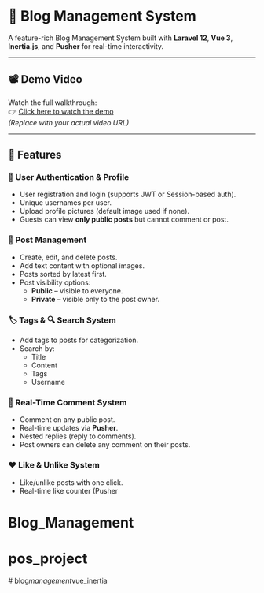 # 📝 Blog Management System

A feature-rich Blog Management System built with **Laravel 12**, **Vue 3**, **Inertia.js**, and **Pusher** for real-time interactivity.

---

## 📽️ Demo Video

Watch the full walkthrough:  
👉 [Click here to watch the demo](https://drive.google.com/file/d/1nLtnZ8P36eOZbpWKt3lMkXQskZMUgt1a/view?usp=sharing)  
*(Replace with your actual video URL)*

---

## 🚀 Features

### 🔐 User Authentication & Profile
- User registration and login (supports JWT or Session-based auth).
- Unique usernames per user.
- Upload profile pictures (default image used if none).
- Guests can view **only public posts** but cannot comment or post.

### 📝 Post Management
- Create, edit, and delete posts.
- Add text content with optional images.
- Posts sorted by latest first.
- Post visibility options:
  - **Public** – visible to everyone.
  - **Private** – visible only to the post owner.

### 🏷️ Tags & 🔍 Search System
- Add tags to posts for categorization.
- Search by:
  - Title
  - Content
  - Tags
  - Username

### 💬 Real-Time Comment System
- Comment on any public post.
- Real-time updates via **Pusher**.
- Nested replies (reply to comments).
- Post owners can delete any comment on their posts.

### ❤️ Like & Unlike System
- Like/unlike posts with one click.
- Real-time like counter (Pusher
# Blog_Management
# pos_project
#   b l o g _ m a n a g e m e n t _ v u e _ i n e r t i a  
 
